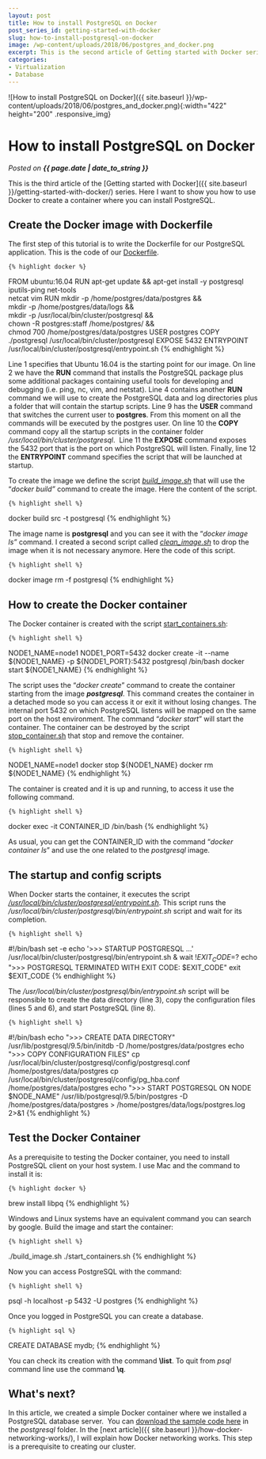 ```yaml
---
layout: post
title: How to install PostgreSQL on Docker
post_series_id: getting-started-with-docker
slug: how-to-install-postgresql-on-docker
image: /wp-content/uploads/2018/06/postgres_and_docker.png
excerpt: This is the second article of Getting started with Docker series. You&#039;ll learn how to install PostgreSQL on a Docker container.
categories: 
- Virtualization
- Database
---
```


![How to install PostgreSQL on Docker]({{ site.baseurl }}/wp-content/uploads/2018/06/postgres_and_docker.png){:width="422" height="200" .responsive_img}

# How to install PostgreSQL on Docker
_Posted on **{{ page.date | date_to_string }}**_

This is the third article of the [Getting started with Docker]({{ site.baseurl }}/getting-started-with-docker/) series. Here I want to show you how to use Docker to create a container where you can install PostgreSQL.

## Create the Docker image with Dockerfile

The first step of this tutorial is to write the Dockerfile for our PostgreSQL application. This is the code of our [Dockerfile](https://github.com/sasadangelo/docker-tutorials/blob/master/postgresql/src/Dockerfile).

    {% highlight docker %}
FROM ubuntu:16.04
RUN apt-get update && apt-get install -y postgresql iputils-ping net-tools \
    netcat vim
RUN mkdir -p /home/postgres/data/postgres && \
    mkdir -p /home/postgres/data/logs && \
    mkdir -p /usr/local/bin/cluster/postgresql && \
    chown -R postgres:staff /home/postgres/ && \
    chmod 700 /home/postgres/data/postgres
USER postgres
COPY ./postgresql /usr/local/bin/cluster/postgresql
EXPOSE 5432
ENTRYPOINT /usr/local/bin/cluster/postgresql/entrypoint.sh
    {% endhighlight %}

Line 1 specifies that Ubuntu 16.04 is the starting point for our image. On line 2 we have the **RUN** command that installs the PostgreSQL package plus some additional packages containing useful tools for developing and debugging (i.e. ping, nc, vim, and netstat). Line 4 contains another **RUN** command we will use to create the PostgreSQL data and log directories plus a folder that will contain the startup scripts. Line 9 has the **USER** command that switches the current user to **postgres**. From this moment on all the commands will be executed by the postgres user. On line 10 the **COPY** command copy all the startup scripts in the container folder _/usr/local/bin/cluster/postgresql_.  Line 11 the **EXPOSE** command exposes the 5432 port that is the port on which PostgreSQL will listen. Finally, line 12 the **ENTRYPOINT** command specifies the script that will be launched at startup.

To create the image we define the script [_build\_image.sh_](https://github.com/sasadangelo/docker-tutorials/blob/master/postgresql/build_image.sh) that will use the “_docker build”_ command to create the image. Here the content of the script.

    {% highlight shell %}
docker build src -t postgresql
    {% endhighlight %}

The image name is **postgresql** and you can see it with the “_docker image ls”_ command. I created a second script called [_clean\_image.sh_](https://github.com/sasadangelo/docker-tutorials/blob/master/postgresql/clean_image.sh) to drop the image when it is not necessary anymore. Here the code of this script.

    {% highlight shell %}
docker image rm -f postgresql
    {% endhighlight %}

## How to create the Docker container

The Docker container is created with the script [start\_containers.sh](https://github.com/sasadangelo/docker-tutorials/blob/master/postgresql/start_containers.sh):

    {% highlight shell %}
NODE1_NAME=node1
NODE1_PORT=5432
docker create -it --name ${NODE1_NAME} -p ${NODE1_PORT}:5432 postgresql /bin/bash
docker start ${NODE1_NAME}
    {% endhighlight %}

The script uses the “_docker create_” command to create the container starting from the image **_postgresql_**. This command creates the container in a detached mode so you can access it or exit it without losing changes. The internal port 5432 on which PostgreSQL listens will be mapped on the same port on the host environment. The command “_docker start_” will start the container. The container can be destroyed by the script [stop\_container.sh](https://github.com/sasadangelo/docker-tutorials/blob/master/postgresql/stop_containers.sh) that stop and remove the container.

    {% highlight shell %}
NODE1_NAME=node1
docker stop ${NODE1_NAME}
docker rm ${NODE1_NAME}
    {% endhighlight %}

The container is created and it is up and running, to access it use the following command.

    {% highlight shell %}
docker exec -it CONTAINER_ID /bin/bash
    {% endhighlight %}

As usual, you can get the CONTAINER\_ID with the command “_docker container ls_” and use the one related to the _postgresql_ image.

## The startup and config scripts

When Docker starts the container, it executes the script [_/usr/local/bin/cluster/postgresql/entrypoint.sh_](https://github.com/sasadangelo/docker-tutorials/blob/master/postgresql/src/postgresql/entrypoint.sh). This script runs the _/usr/local/bin/cluster/postgresql/bin/entrypoint.sh_ script and wait for its completion.

    {% highlight shell %}
#!/bin/bash
set -e
echo '>>> STARTUP POSTGRESQL ...'
/usr/local/bin/cluster/postgresql/bin/entrypoint.sh & wait ${!}
EXIT_CODE=$?
echo ">>> POSTGRESQL TERMINATED WITH EXIT CODE: $EXIT_CODE"
exit $EXIT_CODE
    {% endhighlight %}

The _/usr/local/bin/cluster/postgresql/bin/entrypoint.sh_ script will be responsible to create the data directory (line 3), copy the configuration files (lines 5 and 6), and start PostgreSQL (line 8).

    {% highlight shell %}
#!/bin/bash
echo ">>> CREATE DATA DIRECTORY"
/usr/lib/postgresql/9.5/bin/initdb -D /home/postgres/data/postgres
echo ">>> COPY CONFIGURATION FILES"
cp /usr/local/bin/cluster/postgresql/config/postgresql.conf /home/postgres/data/postgres
cp /usr/local/bin/cluster/postgresql/config/pg_hba.conf /home/postgres/data/postgres
echo ">>> START POSTGRESQL ON NODE $NODE_NAME"
/usr/lib/postgresql/9.5/bin/postgres -D /home/postgres/data/postgres > /home/postgres/data/logs/postgres.log 2>&1
    {% endhighlight %}

## Test the Docker Container

As a prerequisite to testing the Docker container, you need to install PostgreSQL client on your host system. I use Mac and the command to install it is:

    {% highlight docker %}
brew install libpq
    {% endhighlight %}

Windows and Linux systems have an equivalent command you can search by google. Build the image and start the container:

    {% highlight shell %}
./build_image.sh
./start_containers.sh
    {% endhighlight %}

Now you can access PostgreSQL with the command:

    {% highlight shell %}
psql -h localhost -p 5432 -U postgres
    {% endhighlight %}

Once you logged in PostgreSQL you can create a database.

    {% highlight sql %}
CREATE DATABASE mydb;
    {% endhighlight %}

You can check its creation with the command **\\list**. To quit from _psql_ command line use the command **\\q**.

## What's next?

In this article, we created a simple Docker container where we installed a PostgreSQL database server.  You can [download the sample code here](https://github.com/sasadangelo/docker-tutorials) in the _postgresql_ folder. In the [next article]({{ site.baseurl }}/how-docker-networking-works/), I will explain how Docker networking works. This step is a prerequisite to creating our cluster.
